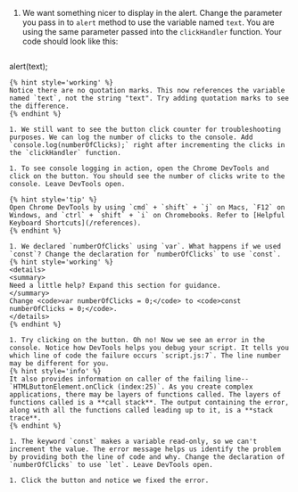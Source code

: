 1. We want something nicer to display in the alert. Change the parameter you pass in to `alert` method to use the variable named `text`. You are using the same parameter passed into the `clickHandler` function. Your code should look like this:

   ```javascript
alert(text);
   ```
   {% hint style='working' %}
Notice there are no quotation marks. This now references the variable named `text`, not the string "text". Try adding quotation marks to see the difference.
   {% endhint %}   

1. We still want to see the button click counter for troubleshooting purposes. We can log the number of clicks to the console. Add `console.log(numberOfClicks);` right after incrementing the clicks in the `clickHandler` function.

1. To see console logging in action, open the Chrome DevTools and click on the button. You should see the number of clicks write to the console. Leave DevTools open.

   {% hint style='tip' %}
Open Chrome DevTools by using `cmd` + `shift` + `j` on Macs, `F12` on Windows, and `ctrl` + `shift` + `i` on Chromebooks. Refer to [Helpful Keyboard Shortcuts](/references).
   {% endhint %}   

1. We declared `numberOfClicks` using `var`. What happens if we used `const`? Change the declaration for `numberOfClicks` to use `const`.
   {% hint style='working' %}
<details>
<summary>
Need a little help? Expand this section for guidance. 
</summary>
Change <code>var numberOfClicks = 0;</code> to <code>const numberOfClicks = 0;</code>.
</details>
   {% endhint %}

1. Try clicking on the button. Oh no! Now we see an error in the console. Notice how DevTools helps you debug your script. It tells you which line of code the failure occurs `script.js:7`. The line number may be different for you.
   {% hint style='info' %}
It also provides information on caller of the failing line-- `HTMLButtonElement.onClick (index:25)`. As you create complex applications, there may be layers of functions called. The layers of functions called is a **call stack**. The output containing the error, along with all the functions called leading up to it, is a **stack trace**.
   {% endhint %}

1. The keyword `const` makes a variable read-only, so we can't increment the value. The error message helps us identify the problem by providing both the line of code and why. Change the declaration of `numberOfClicks` to use `let`. Leave DevTools open.

1. Click the button and notice we fixed the error.